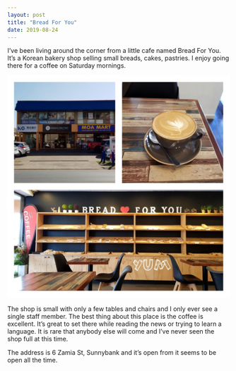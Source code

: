 ```yaml
---
layout: post
title: "Bread For You"
date: 2019-08-24
---
```


I’ve been living around the corner from a little cafe named Bread For You.  It’s a Korean bakery shop selling small breads, cakes, pastries.  I enjoy going there for a coffee on Saturday mornings. 

![Bread For You](/blogpics/Bread.jpg)

The shop is small with only a few tables and chairs and I only ever see a single staff member.  The best thing about this place is the coffee is excellent.  It’s great to set there while reading the news or trying to learn a language.  It is rare that anybody else will come and I’ve never seen the shop full at this time.

The address is 6 Zamia St, Sunnybank and it’s open from it seems to be open all the time. 


